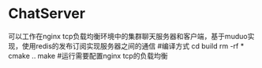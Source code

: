 # ChatServer
可以工作在nginx tcp负载均衡环境中的集群聊天服务器和客户端，基于muduo实现，使用redis的发布订阅实现服务器之间的通信
#编译方式
cd build
rm -rf *
cmake ..
make
#运行需要配置nginx tcp的负载均衡
